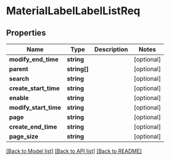# MaterialLabelLabelListReq

## Properties
Name | Type | Description | Notes
------------ | ------------- | ------------- | -------------
**modify_end_time** | **string** |  | [optional] 
**parent** | **string[]** |  | [optional] 
**search** | **string** |  | [optional] 
**create_start_time** | **string** |  | [optional] 
**enable** | **string** |  | [optional] 
**modify_start_time** | **string** |  | [optional] 
**page** | **string** |  | [optional] 
**create_end_time** | **string** |  | [optional] 
**page_size** | **string** |  | [optional] 

[[Back to Model list]](../README.md#documentation-for-models) [[Back to API list]](../README.md#documentation-for-api-endpoints) [[Back to README]](../README.md)


